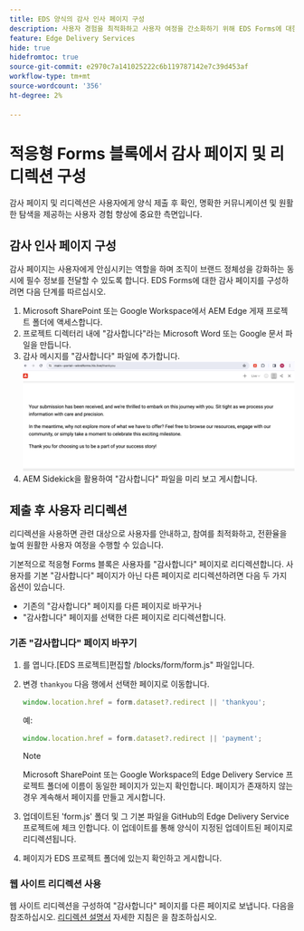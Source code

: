 ```yaml
---
title: EDS 양식의 감사 인사 페이지 구성
description: 사용자 경험을 최적화하고 사용자 여정을 간소화하기 위해 EDS Forms에 대한 감사 페이지 및 리디렉션을 구성하는 방법에 대해 알아봅니다.
feature: Edge Delivery Services
hide: true
hidefromtoc: true
source-git-commit: e2970c7a141025222c6b119787142e7c39d453af
workflow-type: tm+mt
source-wordcount: '356'
ht-degree: 2%

---
```



# 적응형 Forms 블록에서 감사 페이지 및 리디렉션 구성

감사 페이지 및 리디렉션은 사용자에게 양식 제출 후 확인, 명확한 커뮤니케이션 및 원활한 탐색을 제공하는 사용자 경험 향상에 중요한 측면입니다.

## 감사 인사 페이지 구성

감사 페이지는 사용자에게 안심시키는 역할을 하며 조직이 브랜드 정체성을 강화하는 동시에 필수 정보를 전달할 수 있도록 합니다. EDS Forms에 대한 감사 페이지를 구성하려면 다음 단계를 따르십시오.

1. Microsoft SharePoint 또는 Google Workspace에서 AEM Edge 게재 프로젝트 폴더에 액세스합니다.
1. 프로젝트 디렉터리 내에 &quot;감사합니다&quot;라는 Microsoft Word 또는 Google 문서 파일을 만듭니다.
1. 감사 메시지를 &quot;감사합니다&quot; 파일에 추가합니다.
   ![감사 인사 페이지 예](/help/edge/assets/sample-thankyou-page.png)
1. AEM Sidekick을 활용하여 &quot;감사합니다&quot; 파일을 미리 보고 게시합니다.

## 제출 후 사용자 리디렉션

리디렉션을 사용하면 관련 대상으로 사용자를 안내하고, 참여를 최적화하고, 전환율을 높여 원활한 사용자 여정을 수행할 수 있습니다.

기본적으로 적응형 Forms 블록은 사용자를 &quot;감사합니다&quot; 페이지로 리디렉션합니다. 사용자를 기본 &quot;감사합니다&quot; 페이지가 아닌 다른 페이지로 리디렉션하려면 다음 두 가지 옵션이 있습니다.

* 기존의 &quot;감사합니다&quot; 페이지를 다른 페이지로 바꾸거나
* &quot;감사합니다&quot; 페이지를 선택한 다른 페이지로 리디렉션합니다.

### 기존 &quot;감사합니다&quot; 페이지 바꾸기

1. 를 엽니다.[EDS 프로젝트]편집할 /blocks/form/form.js&quot; 파일입니다.
1. 변경 `thankyou` 다음 행에서 선택한 페이지로 이동합니다.

   ```JavaScript
   window.location.href = form.dataset?.redirect || 'thankyou';
   ```

   예:

   ```JavaScript
   window.location.href = form.dataset?.redirect || 'payment';
   ```

   >[!NOTE]
   >
   > Microsoft SharePoint 또는 Google Workspace의 Edge Delivery Service 프로젝트 폴더에 이름이 동일한 페이지가 있는지 확인합니다. 페이지가 존재하지 않는 경우 계속해서 페이지를 만들고 게시합니다.

1. 업데이트된 &#39;form.js&#39; 폴더 및 그 기본 파일을 GitHub의 Edge Delivery Service 프로젝트에 체크 인합니다. 이 업데이트를 통해 양식이 지정된 업데이트된 페이지로 리디렉션됩니다.

1. 페이지가 EDS 프로젝트 폴더에 있는지 확인하고 게시합니다.


### 웹 사이트 리디렉션 사용

웹 사이트 리디렉션을 구성하여 &quot;감사합니다&quot; 페이지를 다른 페이지로 보냅니다. 다음을 참조하십시오. [리디렉션 설명서](https://www.aem.live/docs/redirects) 자세한 지침은 을 참조하십시오.


